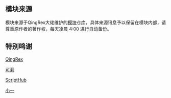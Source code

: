 ## 模块来源

模块来源于QingRex大佬维护的[模块](https://github.com/QingRex/LoonKissSurge)仓库，具体来源讯息予以保留在模块内部，请尊重原作者的著作权，每天凌晨 4:00 进行自动备份。

## 特别鸣谢

[QingRex](https://github.com/QingRex)

[可莉](https://github.com/luestr)

[ScriptHub](https://github.com/Script-Hub-Org/Script-Hub)

[小一](https://github.com/xream)


